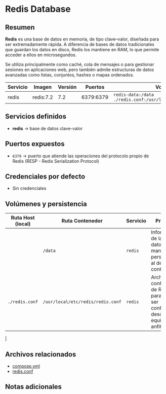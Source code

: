 # Redis Database

## Resumen

**Redis** es una base de datos en memoria, de tipo clave–valor, diseñada para ser extremadamente rápida. A diferencia de bases de datos tradicionales que guardan los datos en disco, Redis los mantiene en RAM, lo que permite acceder a ellos en microsegundos.

Se utiliza principalmente como caché, cola de mensajes o para gestionar sesiones en aplicaciones web, pero también admite estructuras de datos avanzadas como listas, conjuntos, hashes o mapas ordenados.


| Servicio  | Imagen      | Versión | Puertos   | Volúmenes                | Red     |
|-----------|-------------|---------|-----------|--------------------------|---------|
| redis     | redis:7.2   | 7.2     | 6379:6379 | `redis-data:/data`<br>`./redis.conf:/usr/local/etc/redis/redis.conf`      | shared_network |


## Servicios definidos

- **redis** → base de datos clave-valor


## Puertos expuestos

* `6379` → puerto que atiende las operaciones del protocolo propio de Redis (RESP - Redis Serialization Protocol)


## Credenciales por defecto

- Sin credenciales


## Volúmenes y persistencia

| Ruta Host (local)                 | Ruta Contenedor             | Servicio     | Propósito                                |
|-----------------------------------|-----------------------------|--------------|------------------------------------------|
|                                   | `/data`                     | `redis`      | Información de la base de datos para mantener la persistencia al destruir el contenedor                   |
| `./redis.conf` | `/usr/local/etc/redis/redis.conf`   | `redis`       | Archivo de configuración de Redis, para poder ser configurado desde el equipo anfitrión
 |


## Archivos relacionados

- [compose.yml](./compose.yml)
- [redis.conf](./redis.conf)


## Notas adicionales



